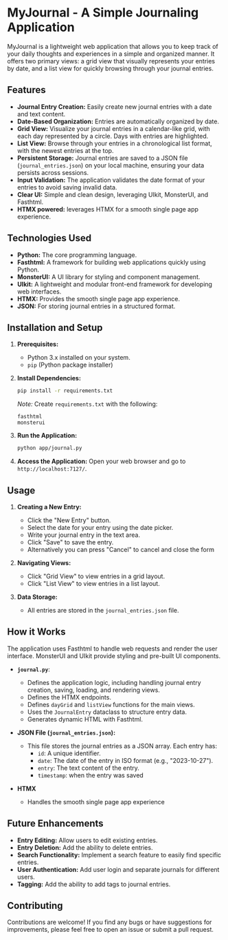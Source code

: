 # MyJournal - A Simple Journaling Application

MyJournal is a lightweight web application that allows you to keep track of your daily thoughts and experiences in a simple and organized manner. It offers two primary views: a grid view that visually represents your entries by date, and a list view for quickly browsing through your journal entries.

## Features

-   **Journal Entry Creation:** Easily create new journal entries with a date and text content.
-   **Date-Based Organization:** Entries are automatically organized by date.
-   **Grid View:** Visualize your journal entries in a calendar-like grid, with each day represented by a circle. Days with entries are highlighted.
-   **List View:** Browse through your entries in a chronological list format, with the newest entries at the top.
-   **Persistent Storage:** Journal entries are saved to a JSON file (`journal_entries.json`) on your local machine, ensuring your data persists across sessions.
- **Input Validation:** The application validates the date format of your entries to avoid saving invalid data.
- **Clear UI:** Simple and clean design, leveraging UIkit, MonsterUI, and Fasthtml.
- **HTMX powered:** leverages HTMX for a smooth single page app experience.

## Technologies Used

-   **Python:** The core programming language.
-   **Fasthtml:** A framework for building web applications quickly using Python.
-   **MonsterUI:** A UI library for styling and component management.
-   **UIkit:** A lightweight and modular front-end framework for developing web interfaces.
- **HTMX:** Provides the smooth single page app experience.
-   **JSON:** For storing journal entries in a structured format.

## Installation and Setup

1.  **Prerequisites:**
    -   Python 3.x installed on your system.
    -   `pip` (Python package installer)

2.  **Install Dependencies:**
    ```bash
    pip install -r requirements.txt
    ```

    *Note:* Create `requirements.txt` with the following:

    ```
    fasthtml
    monsterui
    ```

3.  **Run the Application:**
    ```bash
    python app/journal.py
    ```

4.  **Access the Application:**
    Open your web browser and go to `http://localhost:7127/`.

## Usage

1.  **Creating a New Entry:**
    -   Click the "New Entry" button.
    -   Select the date for your entry using the date picker.
    -   Write your journal entry in the text area.
    -   Click "Save" to save the entry.
    - Alternatively you can press "Cancel" to cancel and close the form

2.  **Navigating Views:**
    -   Click "Grid View" to view entries in a grid layout.
    -   Click "List View" to view entries in a list layout.

3.  **Data Storage:**
    -   All entries are stored in the `journal_entries.json` file.

## How it Works

The application uses Fasthtml to handle web requests and render the user interface. MonsterUI and UIkit provide styling and pre-built UI components.

- **`journal.py`**:
  - Defines the application logic, including handling journal entry creation, saving, loading, and rendering views.
  - Defines the HTMX endpoints.
  - Defines `dayGrid` and `listView` functions for the main views.
  - Uses the `JournalEntry` dataclass to structure entry data.
  - Generates dynamic HTML with Fasthtml.

-   **JSON File (`journal_entries.json`):**
    -   This file stores the journal entries as a JSON array. Each entry has:
        -   `id`: A unique identifier.
        -   `date`: The date of the entry in ISO format (e.g., "2023-10-27").
        -   `entry`: The text content of the entry.
        - `timestamp`: when the entry was saved

- **HTMX**
  - Handles the smooth single page app experience

## Future Enhancements

-   **Entry Editing:** Allow users to edit existing entries.
-   **Entry Deletion:** Add the ability to delete entries.
-   **Search Functionality:** Implement a search feature to easily find specific entries.
-   **User Authentication:** Add user login and separate journals for different users.
- **Tagging:** Add the ability to add tags to journal entries.

## Contributing

Contributions are welcome! If you find any bugs or have suggestions for improvements, please feel free to open an issue or submit a pull request.
